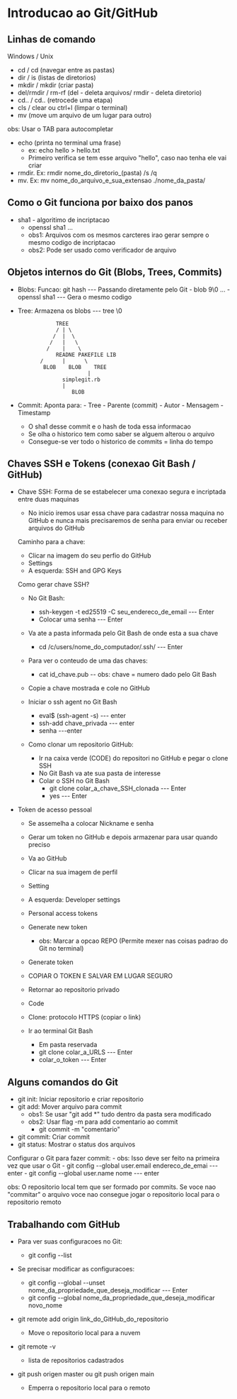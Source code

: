 # Introducao ao Git/GitHub

## Linhas de comando

Windows / Unix
- cd / cd (navegar entre as pastas)
- dir / is (listas de diretorios)
- mkdir / mkdir (criar pasta)
- del/rmdir / rm-rf (del - deleta arquivos/ rmdir - deleta diretorio)	
- cd.. / cd.. (retrocede uma etapa)
- cls / clear ou ctrl+l (limpar o terminal)
- mv (move um arquivo de um lugar para outro)

obs: Usar o TAB para autocompletar

- echo (printa no terminal uma frase)
	- ex: echo hello > hello.txt
	- Primeiro verifica se tem esse arquivo "hello", caso nao tenha ele vai criar
- rmdir. Ex: rmdir nome_do_diretorio_(pasta) /s /q
- mv. Ex: mv nome_do_arquivo_e_sua_extensao ./nome_da_pasta/

## Como o Git funciona por baixo dos panos

- sha1 - algoritimo de incriptacao
	- openssl sha1 ...
	- obs1: Arquivos com os mesmos carcteres irao gerar sempre o mesmo codigo de incriptacao
	- obs2: Pode ser usado como verificador de arquivo

## Objetos internos do Git (Blobs, Trees, Commits)

- Blobs: Funcao: git hash --- Passando diretamente pelo Git
		- blob 9\0 ... 
		- openssl sha1 --- Gera o mesmo codigo

- Tree: Armazena os blobs --- tree \0


			      TREE
			      / | \
			     /  |  \
			    /   |   \
			   /    |    \
	              READNE PAKEFILE LIB
			 /      |      \
		      BLOB    BLOB    TREE
			       	        |
				    simplegit.rb
					|
				       BLOB

- Commit: Aponta para:
		- Tree
		- Parente (commit)
		- Autor
		- Mensagem
		- Timestamp
	- O sha1 desse commit e o hash de toda essa informacao
	- Se olha o historico tem como saber se alguem alterou o arquivo
	- Consegue-se ver todo o historico de commits = linha do tempo

## Chaves SSH e Tokens (conexao Git Bash / GitHub)

- Chave SSH: Forma de se estabelecer uma conexao segura e incriptada entre duas maquinas
	- No inicio iremos usar essa chave para cadastrar nossa maquina no GitHub e nunca mais precisaremos de senha para enviar ou receber arquivos do GitHub

	Caminho para a chave:
	- Clicar na imagem do seu perfio do GitHub
	- Settings
	- A esquerda: SSH and GPG Keys

	Como gerar chave SSH?
	- No Git Bash:
		- ssh-keygen -t ed25519 -C seu_endereco_de_email --- Enter
		- Colocar uma senha --- Enter

	- Va ate a pasta informada pelo Git Bash de onde esta a sua chave
		- cd /c/users/nome_do_computador/.ssh/ --- Enter

	- Para ver o conteudo de uma das chaves:
		- cat id_chave.pub -- obs: chave = numero dado pelo Git Bash
	- Copie a chave mostrada e cole no GitHub

	- Iniciar o ssh agent no Git Bash
		- eval$ (ssh-agent -s) --- enter
		- ssh-add chave_privada --- enter
		- senha ---enter

	- Como clonar um repositorio GitHub:
		- Ir na caixa verde (CODE) do repositori no GitHub e pegar o clone SSH
		- No Git Bash va ate sua pasta de interesse 
		- Colar o SSH no Git Bash
			- git clone colar_a_chave_SSH_clonada --- Enter
			- yes --- Enter

- Token de acesso pessoal
	- Se assemelha a colocar Nickname e senha
	- Gerar um token no GitHub e depois armazenar para usar quando preciso

	- Va ao GitHub
	- Clicar na sua imagem de perfil
	- Setting
	- A esquerda: Developer settings
	- Personal access tokens
	- Generate new token
		- obs: Marcar a opcao REPO (Permite mexer nas coisas padrao do Git no terminal)
	- Generate token
	- COPIAR O TOKEN E SALVAR EM LUGAR SEGURO
	- Retornar ao repositorio privado
	- Code
	- Clone: protocolo HTTPS (copiar o link)
	- Ir ao terminal Git Bash
		- Em pasta reservada
		- git clone colar_a_URLS --- Enter
		- colar_o_token --- Enter

## Alguns comandos do Git

- git init: Iniciar repositorio e criar repositorio
- git add: Mover arquivo para commit
	- obs1: Se usar "git add *" tudo dentro da pasta sera modificado
	- obs2: Usar flag -m para add comentario ao commit
		- git commit -m "comentario"
- git commit: Criar commit
- git status: Mostrar o status dos arquivos

Configurar o Git para fazer commit:
	- obs: Isso deve ser feito na primeira vez que usar o Git
	- git config --global user.email endereco_de_emai --- enter
	- git config --global user.name nome --- enter

obs: O repositorio local tem que ser formado por commits. Se voce nao "commitar" o arquivo voce nao consegue jogar o repositorio local para o repositorio remoto


## Trabalhando com GitHub

- Para ver suas configuracoes no Git:
	- git config --list
- Se precisar modificar as configuracoes:
	- git config --global --unset nome_da_propriedade_que_deseja_modificar --- Enter
	- git config --global nome_da_propriedade_que_deseja_modificar novo_nome

- git remote add origin link_do_GitHub_do_repositorio
	- Move o repositorio local para a nuvem
- git remote -v
	- lista de repositorios cadastrados
- git push origen master ou git push origen main
	- Emperra o repositorio local para o remoto
